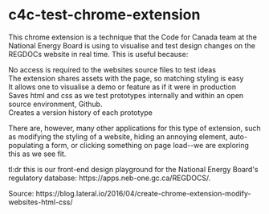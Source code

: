 # c4c-test-chrome-extension 

<p>This chrome extension is a technique that the Code for Canada team at the National Energy Board is using to visualise and test design changes on the REGDOCs website in real time. This is useful because: </p>

<p>No access is required to the websites source files to test ideas<br>
The extension shares assets with the page, so matching styling is easy<br>
It allows one to visualise a demo or feature as if it were in production<br>
Saves html and css as we test prototypes internally and within an open source environment,  Github. <br>
Creates a version history of each prototype </p>

<p>There are, however, many other applications for this type of extension, such as modifying the styling of a website, hiding an annoying element, auto-populating a form, or clicking something on page load--we are exploring this as we see fit.</p>
 
<p>tl:dr this is our front-end design playground for the National Energy Board's regulatory database: https://apps.neb-one.gc.ca/REGDOCS/. </p>

<p>Source: https://blog.lateral.io/2016/04/create-chrome-extension-modify-websites-html-css/</p>


